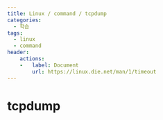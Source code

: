 ```yaml
---
title: Linux / command / tcpdump
categories: 
  - 학습
tags: 
  - linux
  - command
header:  
    actions:
    -   label: Document
        url: https://linux.die.net/man/1/timeout
---
```

# tcpdump

<!--stackedit_data:
eyJoaXN0b3J5IjpbLTEzODI5ODYzN119
-->